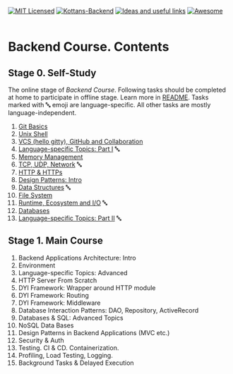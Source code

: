 [![MIT Licensed][icon-mit]][license]
[![Kottans-Backend][icon-kottans-be]][kottans-backend]
[![Ideas and useful links][icon-ideas]][ideas]
[![Awesome][icon-awesome]][awesome]
&nbsp;&nbsp;&nbsp;&nbsp;&nbsp;&nbsp;

# Backend Course. Contents

## Stage 0. Self-Study

The online stage of _Backend Course_. Following tasks should be completed
at home to participate in offline stage. Learn more in [README](README.md). Tasks marked with :abc: emoji are language-specific. All other tasks are mostly language-independent.

1.  [Git Basics](tasks/git-intro.md)
1.  [Unix Shell](tasks/unix-shell.md)
1.  [VCS (hello gitty), GitHub and Collaboration](tasks/git-collaboration.md)
1.  [Language-specific Topics: Part I](tasks/language_basics.md) :abc:
1.  [Memory Management](tasks/memory-management.md)
1.  [TCP, UDP, Network](tasks/network.md) :abc:
1.  [HTTP & HTTPs](tasks/http.md)
1.  [Design Patterns: Intro](tasks/patterns.md)
1.  [Data Structures](tasks/data-structures.md) :abc:
1.  [File System](tasks/file_system.md)
1.  [Runtime, Ecosystem and I/O](tasks/runtime_and_ecosystem.md) :abc:
1.  [Databases](tasks/databases_basic.md)
1.  [Language-specific Topics: Part II](tasks/js_basics_2.md) :abc:

## Stage 1. Main Course

1.  Backend Applications Architecture: Intro
1.  Environment
1.  Language-specific Topics: Advanced
1.  HTTP Server From Scratch
1.  DYI Framework: Wrapper around HTTP module
1.  DYI Framework: Routing
1.  DYI Framework: Middleware
1.  Database Interaction Patterns: DAO, Repository, ActiveRecord
1.  Databases & SQL: Advanced Topics
1.  NoSQL Data Bases
1.  Design Patterns in Backend Applications (MVC etc.)
1.  Security & Auth
1.  Testing. CI & CD. Containerization.
1.  Profiling, Load Testing, Logging.
1.  Background Tasks & Delayed Execution

[icon-chat]: https://img.shields.io/badge/chat-on%20telegram-blue.svg
[icon-mit]: https://img.shields.io/badge/license-MIT-blue.svg
[icon-ideas]: https://img.shields.io/badge/google--doc-ideas-ff69b4.svg
[icon-awesome]: https://cdn.rawgit.com/sindresorhus/awesome/d7305f38d29fed78fa85652e3a63e154dd8e8829/media/badge.svg
[license]: https://github.com/Kottans/web/blob/master/LICENSE.md
[awesome]: https://github.com/sindresorhus/awesome
[ideas]: https://docs.google.com/spreadsheets/d/1bZJhYjK3VHOS2HmQb2Fs4aHfEBt8mp1F09j9nEEDaqE/edit#gid=818017811
[icon-kottans-be]: https://img.shields.io/badge/%3D(%5E.%5E)%3D-backend-yellow.svg
[kottans-backend]: https://github.com/kottans/backend
